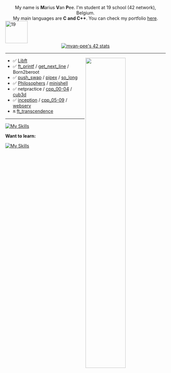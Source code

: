 <div align="center">
    My name is <b>M</b>arius <b>V</b>an <b>P</b>ee. I'm student at 19 school (42 network), Belgium.<br>
    My main languages are <b>C and C++</b>.
    You can check my portfolio <a href="http://mvpee.be/" target="_blank" rel="noreferrer noopener">here</a>.
</div>
<a href="https://campus19.be/" target="_blank" rel="noreferrer noopener">
    <img src="https://cdn.dorik.com/60d9e60019777c001197de7e/629a22a6e91a890012ba18dc/images/19-blanc_yd72cr9s.png" alt="19" height="70">
</a>
<br>

<div align="center">
    <a href="https://github.com/oakoudad/badge42">
        <img src="https://badge.mediaplus.ma/starryblue/mvan-pee?1337Badge=off&UM6P=off" alt="mvan-pee's 42 stats">
    </a>
</div>

<hr>

<picture>
    <source media="(prefers-color-scheme: dark)" srcset="https://streak-stats.demolab.com?user=mvpee&theme=dark">
    <img align="right" width="50%" src="https://github-readme-stats-ouuan.vercel.app/api?username=MVPee&show_icons=true">
</picture>

-    ✅ [Libft](https://github.com/MVPee/42-Libft)
-    ✅ [ft_printf](https://github.com/MVPee/42-Ft_printf) / [get_next_line](https://github.com/MVPee/42-Get-next-line) / Born2beroot
-    ✅ [push_swap](https://github.com/MVPee/42-Push-swap) / [pipex](https://github.com/MVPee/42-Pipex) / [so_long](https://github.com/MVPee/42-So_long)
-    ✅ [Philosophers](https://github.com/MVPee/42-Philosophers) / [minishell](https://github.com/MVPee/42-minishell)
-    ✅ netpractice / [cpp_00-04](https://github.com/MVPee/42-CPP) / [cub3d](https://github.com/MVPee/42-Cub3d)
-    ✅ [inception](https://github.com/MVPee/42-Inception) / [cpp_05-09](https://github.com/MVPee/42-CPP) / [webserv](https://github.com/MVPee/42-webserv)
-    🔛 [ft_transcendence](https://github.com/MVPee/42-transcendence)
<hr>

[![My Skills](https://skillicons.dev/icons?i=c,cpp,js,java,python,django,vscode,linux,github,git,docker,mysql,postgres)](https://skillicons.dev)

<summary><strong>Want to learn:</strong></summary>

[![My Skills](https://skillicons.dev/icons?i=net,aws,go,react,typescript)](https://skillicons.dev)
